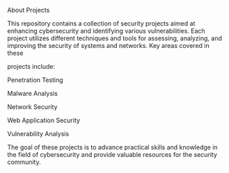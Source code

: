 About Projects

This repository contains a collection of security projects aimed at enhancing cybersecurity and identifying various vulnerabilities. Each project utilizes different techniques and tools for assessing, analyzing, and improving the security of systems and networks. Key areas covered in these

projects include:

Penetration Testing

Malware Analysis

Network Security

Web Application Security

Vulnerability Analysis

The goal of these projects is to advance practical skills and knowledge in the field of cybersecurity and provide valuable resources for the security community.
